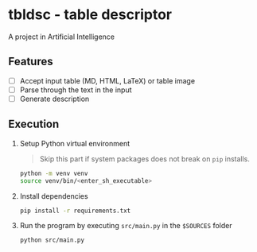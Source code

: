 # tbldsc - table descriptor

A project in Artificial Intelligence

## Features

- [ ] Accept input table (MD, HTML, LaTeX) or table image
- [ ] Parse through the text in the input
- [ ] Generate description

## Execution

1. Setup Python virtual environment

   > Skip this part if system packages does not break on `pip` installs.

   ```sh
   python -m venv venv
   source venv/bin/<enter_sh_executable>
   ```

2. Install dependencies

   ```sh
   pip install -r requirements.txt
   ```

3. Run the program by executing `src/main.py` in the `$SOURCES` folder

   ```sh
   python src/main.py
   ```
